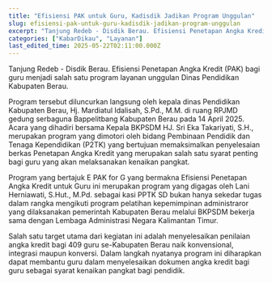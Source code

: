 ```yaml
---
title: "Efisiensi PAK untuk Guru, Kadisdik Jadikan Program Unggulan"
slug: efisiensi-pak-untuk-guru-kadisdik-jadikan-program-unggulan
excerpt: "Tanjung Redeb - Disdik Berau. Efisiensi Penetapan Angka Kredit (PAK) bagi guru menjadi salah satu program layanan unggulan Dinas Pendidikan Kabupaten Berau.  Pr..."
categories: ["KabarDikau", "Layanan"]
last_edited_time: 2025-05-22T02:11:00.000Z
---
```

Tanjung Redeb - Disdik Berau. Efisiensi Penetapan Angka Kredit (PAK) bagi guru menjadi salah satu program layanan unggulan Dinas Pendidikan Kabupaten Berau.

Program tersebut diluncurkan langsung oleh kepala dinas Pendidikan Kabupaten Berau, Hj. Mardiatul Idalisah, S.Pd., M.M. di ruang RPJMD gedung serbaguna Bappelitbang Kabupaten Berau pada 14 April 2025. Acara yang dihadiri bersama Kepala BKPSDM HJ. Sri Eka Takariyati, S.H., merupakan program yang dimotori oleh bidang Pembinaan Pendidik dan Tenaga Kependidikan (P2TK) yang bertujuan memaksimalkan penyelesaian berkas Penetapan Angka Kredit yang merupakan salah satu syarat penting bagi guru yang akan melaksanakan kenaikan pangkat.

Program yang bertajuk E PAK for G yang bermakna Efisiensi Penetapan Angka Kredit untuk Guru ini merupakan program yang digagas oleh Lani Herniawati, S.Hut., M.Pd. sebagai kasi PPTK SD bukan hanya sekedar tugas dalam rangka mengikuti program pelatihan kepemimpinan administraror yang dilaksanakan pemerintah Kabupaten Berau melalui BKPSDM bekerja sama dengan Lembaga Administrasi Negara Kalimantan Timur.

Salah satu target utama dari kegiatan ini adalah menyelesaikan penilaian angka kredit bagi 409 guru se-Kabupaten Berau naik konvensional, integrasi maupun konversi. Dalam langkah nyatanya program ini diharapkan dapat membantu guru dalam menyelesaikan dokumen angka kredit bagi guru sebagai syarat kenaikan pangkat bagi pendidik.